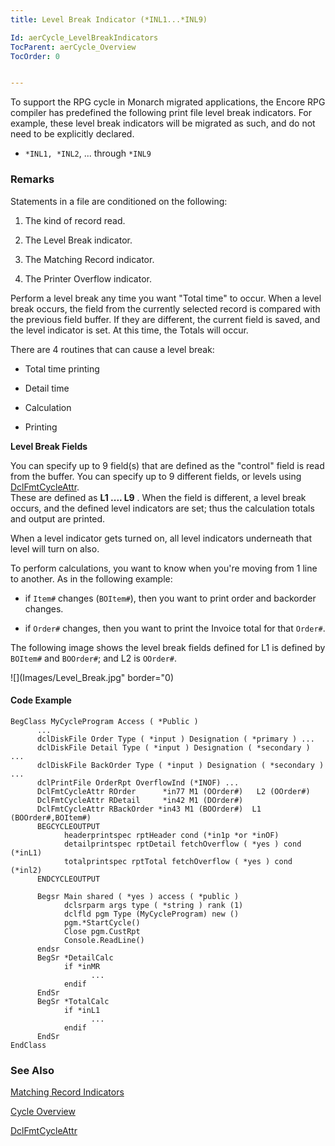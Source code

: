 ```yaml
---
title: Level Break Indicator (*INL1...*INL9)

Id: aerCycle_LevelBreakIndicators
TocParent: aerCycle_Overview
TocOrder: 0


---
```


To support the RPG cycle in Monarch migrated applications, the Encore RPG compiler has predefined the following print file level break indicators. For example, these level break indicators will be migrated as such, and do not need to be explicitly declared. 

- ```*INL1, *INL2```, ... through ```*INL9```

### Remarks
<dl class="normal">

Statements in a file are conditioned on the
                following:

1. The kind of record read.

2. The Level Break indicator.

3. The Matching Record indicator.

4. The Printer Overflow indicator.

Perform a level break any time you want "Total time"
                to occur.  When a level break occurs, the field from the currently
                selected record is compared with the previous field buffer.  If they are
                different, the current field is saved, and the level indicator is set. 
                At this time, the Totals will occur.

There are 4 routines that can cause a level break:

- Total time printing

- Detail time

- Calculation

- Printing

**Level Break Fields** 

You can specify up to 9 field(s) that are
                defined as the "control" field is read from the buffer.  You can specify
                up to 9 different fields, or levels using [DclFmtCycleAttr](DCLFMTCYCLEATTR.html).  
                These are defined as **L1 .... L9** .  When the
                field is different, a level break occurs, and the defined level indicators are
                set; thus the calculation totals and output are printed.

When a level indicator gets turned on, all level
                indicators underneath that level will turn on also.

To perform calculations, you want to know when you're moving from 1 line to another. As in the following example: 

- if ```Item#``` changes (```BOItem#```), then you want to print order and backorder changes. 

- if ```Order#``` changes, then you want to print the Invoice total for that ```Order#```. 

The following image shows the level break fields defined for L1 is defined by ```BOItem#``` and ```BOOrder#```; and L2 is ```OOrder#```. 


![](Images/Level_Break.jpg" border="0) 


#### Code Example

```
BegClass MyCycleProgram Access ( *Public ) 
      ... 
      dclDiskFile Order Type ( *input ) Designation ( *primary ) ...    
      dclDiskFile Detail Type ( *input ) Designation ( *secondary ) ...        
      dclDiskFile BackOrder Type ( *input ) Designation ( *secondary ) ... 
      dclPrintFile OrderRpt OverflowInd (*INOF) ... 
      DclFmtCycleAttr ROrder      *in77 M1 (OOrder#)   L2 (OOrder#)
      DclFmtCycleAttr RDetail     *in42 M1 (DOrder#) 
      DclFmtCycleAttr RBackOrder *in43 M1 (BOOrder#)  L1 (BOOrder#,BOItem#) 
      BEGCYCLEOUTPUT 
            headerprintspec rptHeader cond (*in1p *or *inOF) 
            detailprintspec rptDetail fetchOverflow ( *yes ) cond (*inL1)
            totalprintspec rptTotal fetchOverflow ( *yes ) cond (*inl2) 
      ENDCYCLEOUTPUT

      Begsr Main shared ( *yes ) access ( *public )  
            dclsrparm args type ( *string ) rank (1) 
            dclfld pgm Type (MyCycleProgram) new () 
            pgm.*StartCycle() 
            Close pgm.CustRpt 
            Console.ReadLine() 
      endsr 
      BegSr *DetailCalc 
            if *inMR  
                  ... 
            endif 
      EndSr       
      BegSr *TotalCalc 
            if *inL1
                  ... 
            endif 
      EndSr 
EndClass 
```

### See Also
[Matching Record Indicators](ecrCycle_MatchingRecordIndicators.html)

[Cycle Overview](ecrCycle_Overview.html)

[DclFmtCycleAttr](DCLFMTCYCLEATTR.html)<br /><br /> 
